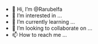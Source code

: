- 👋 Hi, I’m @Rarubelfa
- 👀 I’m interested in ...
- 🌱 I’m currently learning ...
- 💞️ I’m looking to collaborate on ...
- 📫 How to reach me ...

<!---
Rarubelfa/Rarubelfa is a ✨ special ✨ repository because its `README.md` (this file) appears on your GitHub profile.
You can click the Preview link to take a look at your changes.
--->
